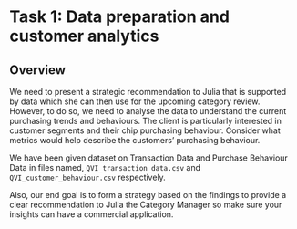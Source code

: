 # Task 1: Data preparation and customer analytics

## Overview
We need to present a strategic recommendation to Julia that is supported by data which she can then use for the upcoming category
review. However, to do so, we need to analyse the data to understand the current purchasing trends and behaviours. The client is particularly interested in customer segments and their chip purchasing behaviour. Consider what metrics would help describe the customers’ purchasing behaviour.

We have been given dataset on Transaction Data and Purchase Behaviour Data in files named, `QVI_transaction_data.csv` and `QVI_customer_behaviour.csv` respectively.

Also, our end goal is to form a strategy based on the findings to provide a clear recommendation to Julia the Category Manager so make sure your insights can have a commercial application.




